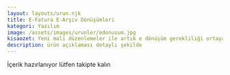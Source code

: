 ```yaml
---
layout: layouts/urun.njk
title: E-Fatura E-Arşiv Dönüşümleri
kategori: Yazılım
image: /assets/images/urunler/edonusum.jpg
kisaozet: Yeni mali düzenlemeler ile artık e dönüşüm gerekliliği ortaya çıktı. Dönüşümde işinizi kolaylaştıracak altyapımız hazır.
description: ürün açıklaması detaylı şekilde
---
```


İçerik hazırlanıyor lütfen takipte kalın
